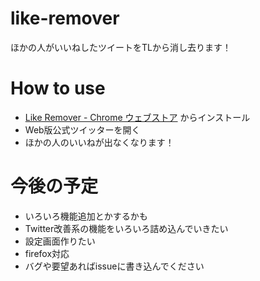 # like-remover
ほかの人がいいねしたツイートをTLから消し去ります！

# How to use
* [Like Remover - Chrome ウェブストア](https://chrome.google.com/webstore/detail/like-remover/hkppmnnjafpbeafbaibhkpofjjbiegga?hl=ja) からインストール
* Web版公式ツイッターを開く
* ほかの人のいいねが出なくなります！

# 今後の予定
* いろいろ機能追加とかするかも
* Twitter改善系の機能をいろいろ詰め込んでいきたい
* 設定画面作りたい
* firefox対応
* バグや要望あればissueに書き込んでください
